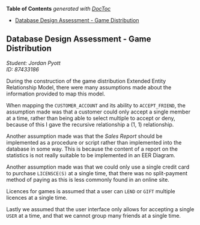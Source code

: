 <!-- START doctoc generated TOC please keep comment here to allow auto update -->
<!-- DON'T EDIT THIS SECTION, INSTEAD RE-RUN doctoc TO UPDATE -->
**Table of Contents**  *generated with [DocToc](https://github.com/thlorenz/doctoc)*

- [Database Design Assessment - Game Distribution](#database-design-assessment---game-distribution)

<!-- END doctoc generated TOC please keep comment here to allow auto update -->

## Database Design Assessment - Game Distribution

*Student: Jordan Pyott \
ID: 87433186*

During the construction of the game distribution Extended Entity Relationship Model,
there were many assumptions made about the information provided to map this model.

When mapping the `CUSTOMER_ACCOUNT` and its ability to `ACCEPT_FRIEND`, the assumption
made was that a customer could only accept a single member at a time, rather than being able to select
multiple to accept or deny, because of this I gave the recursive relationship a (1, 1)
relationship.

Another assumption made was that the *Sales Report* should be implemented as a procedure
or script rather than implemented into the database in some way. This is because the content
of a report on the statistics is not really suitable to be implemented in an EER Diagram.

Another assumption made was that we could only use a single credit card to purchase `LICENSCE(S)`
at a single time, that there was no split-payment method of paying as this is less commonly
found in an online site.

Licences for games is assumed that a user can `LEND` or `GIFT` multiple licences at a single
time. 

Lastly we assumed that the user interface only allows for accepting a single `USER` at a time, 
and that we cannot group many friends at a single time.
